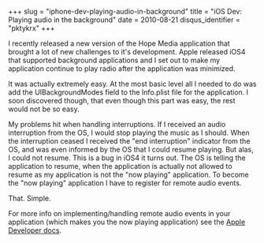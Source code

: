 +++
slug = "iphone-dev-playing-audio-in-background"
title = "iOS Dev: Playing audio in the background"
date = 2010-08-21
disqus_identifier = "pktykrx"
+++

I recently released a new version of the Hope Media application that brought a lot of new challenges to it's development. Apple released iOS4 that supported background applications and I set out to make my application continue to play radio after the application was minimized.

It was actually extremely easy. At the most basic level all I needed to do was add the UIBackgroundModes field to the Info.plist file for the application. I soon discovered though, that even though this part was easy, the rest would not be so easy.

My problems hit when handling interruptions. If I received an audio interruption from the OS, I would stop playing the music as I should. When the interruption ceased I received the "end interruption" indicator from the OS, and was even informed by the OS that I could resume playing. But alas, I could not resume. This is a bug in iOS4 it turns out. The OS is telling the application to resume, when the application is actually not allowed to resume as my application is not the "now playing" application. To become the "now playing" application I have to register for remote audio events.

That. Simple.

For more info on implementing/handling remote audio events in your application (which makes you the now playing application) see the [Apple Developer docs](https://developer.apple.com/iphone/library/documentation/EventHandling/Conceptual/EventHandlingiPhoneOS/RemoteControl/RemoteControl.html).
